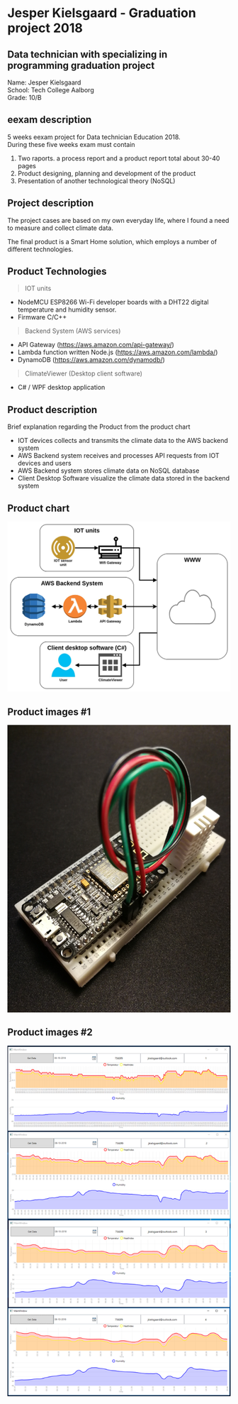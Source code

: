 # Jesper Kielsgaard - Graduation project 2018
## Data technician with specializing in programming graduation project

Name: Jesper Kielsgaard<br>
School: Tech College Aalborg<br>
Grade: 10/B

## eexam description
5 weeks eexam project for Data technician Education 2018.<br>
During these five weeks exam must contain
1. Two raports. a process report and a product report total about 30-40 pages 
2. Product designing, planning and development of the product
3. Presentation of another technological theory (NoSQL)

## Project description
The project cases are based on my own everyday life, where I found a need to measure and collect climate data.

The final product is a Smart Home solution, which employs a number of different technologies.

## Product Technologies
>IOT units
- NodeMCU ESP8266 Wi-Fi developer boards with a DHT22 digital temperature and humidity sensor.
- Firmware C/C++

>Backend System (AWS services)
- API Gateway (https://aws.amazon.com/api-gateway/)
- Lambda function written Node.js (https://aws.amazon.com/lambda/)
- DynamoDB (https://aws.amazon.com/dynamodb/)

>ClimateViewer (Desktop client software) 
- C# / WPF desktop application

## Product description
Brief explanation regarding the Product from the product chart
- IOT devices collects and transmits the climate data to the AWS backend system
- AWS Backend system receives and processes API requests from IOT devices and users
- AWS Backend system stores climate data on NoSQL database
- Client Desktop Software visualize the climate data stored in the backend system

## Product chart
<img src="./assets/ProjectDiagram.jpg" width="600">

## Product images #1
<img src="./assets/IOTunit_raw.jpg" width="600">

## Product images #2
<img src="./assets/Data.PNG" width="600">